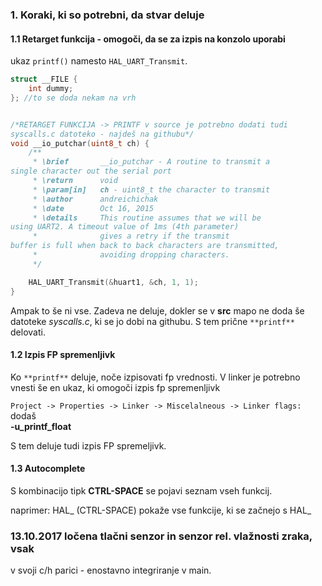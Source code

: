 ### 1. Koraki, ki so potrebni, da stvar deluje

#### 1.1 Retarget funkcija - omogoči, da se za izpis na konzolo uporabi 
ukaz `printf()` namesto `HAL_UART_Transmit`.

```C
struct __FILE {
	int dummy;
}; //to se doda nekam na vrh


/*RETARGET FUNKCIJA -> PRINTF v source je potrebno dodati tudi 
syscalls.c datoteko - najdeš na githubu*/
void __io_putchar(uint8_t ch) {
	/**
	 * \brief		__io_putchar - A routine to transmit a 
single character out the serial port
	 * \return		void
	 * \param[in]	ch - uint8_t the character to transmit
	 * \author		andreichichak
	 * \date		Oct 16, 2015
	 * \details		This routine assumes that we will be 
using UART2. A timeout value of 1ms (4th parameter)
	 * 				gives a retry if the transmit 
buffer is full when back to back characters are transmitted,
	 * 				avoiding dropping characters.
	 */

	HAL_UART_Transmit(&huart1, &ch, 1, 1);
}

```

Ampak to še ni vse. Zadeva ne deluje, dokler se v **src** mapo ne doda 
še datoteke _syscalls.c_, ki se jo dobi na githubu. S tem prične `**printf**` delovati.

#### 1.2 Izpis FP spremenljivk
Ko `**printf**` deluje, noče izpisovati fp vrednosti. V linker je potrebno vnesti še en 
ukaz, ki omogoči izpis fp spremenljivk

`Project -> Properties -> Linker -> Miscelalneous -> Linker flags:` dodaš  
**-u_printf_float**

S tem deluje tudi izpis FP spremeljivk.

#### 1.3 Autocomplete 
S kombinacijo tipk **CTRL-SPACE** se pojavi seznam vseh funkcij.

naprimer: HAL_ (CTRL-SPACE) pokaže vse funkcije, ki se začnejo s HAL_

### 13.10.2017 ločena tlačni senzor in senzor rel. vlažnosti zraka, vsak 
v svoji c/h parici - enostavno integriranje v main.


